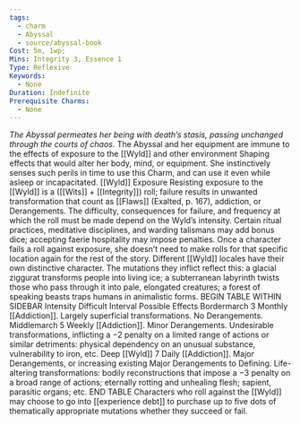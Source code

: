 ```yaml
---
tags:
  - charm
  - Abyssal
  - source/abyssal-book
Cost: 5m, 1wp; 
Mins: Integrity 3, Essence 1
Type: Reflexive
Keywords:
  - None
Duration: Indefinite
Prerequisite Charms:
  - None
---
```

*The Abyssal permeates her being with death’s stasis, passing unchanged through the courts of chaos.*
The Abyssal and her equipment are immune to the effects of exposure to the [[Wyld]] and other environment Shaping effects that would alter her body, mind, or equipment. She instinctively senses such perils in time to use this Charm, and can use it even while asleep or incapacitated.
[[Wyld]] Exposure Resisting exposure to the [[Wyld]] is a ([[Wits]] + [[Integrity]]) roll; failure results in unwanted transformation that count as [[Flaws]] (Exalted, p. 167), addiction, or Derangements. The difficulty, consequences for failure, and frequency at which the roll must be made depend on the Wyld’s intensity. Certain ritual practices, meditative disciplines, and warding talismans may add bonus dice; accepting faerie hospitality may impose penalties. Once a character fails a roll against exposure, she doesn’t need to make rolls for that specific location again for the rest of the story.
Different [[Wyld]] locales have their own distinctive character. The mutations they inflict reflect this: a glacial ziggurat transforms people into living ice; a subterranean labyrinth twists those who pass through it into pale, elongated creatures; a forest of speaking beasts traps humans in animalistic forms.
BEGIN TABLE WITHIN SIDEBAR Intensity Difficult Interval Possible Effects Bordermarch 3 Monthly [[Addiction]]. Largely superficial transformations. No Derangements.
Middlemarch 5 Weekly [[Addiction]]. Minor Derangements.
Undesirable transformations, inflicting a −2 penalty on a limited range of actions or similar detriments: physical dependency on an unusual substance, vulnerability to iron, etc.
Deep [[Wyld]] 7 Daily [[Addiction]]. Major Derangements, or increasing existing Major Derangements to Defining. Life-altering transformations: bodily reconstructions that impose a −3 penalty on a broad range of actions; eternally rotting and unhealing flesh; sapient, parasitic organs; etc.
END TABLE Characters who roll against the [[Wyld]] may choose to go into [[experience debt]] to purchase up to five dots of thematically appropriate mutations whether they succeed or fail.